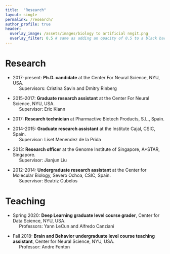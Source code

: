 ```yaml
---
title:  "Research"
layout: single
permalink: /research/
author_profile: true
header:
  overlay_image: /assets/images/biology to artificial nngit.png
  overlay_filter: 0.5 # same as adding an opacity of 0.5 to a black background
---
```

# **Research**
- 2017-present: **Ph.D. candidate** at the Center For Neural Science, NYU, USA. <br />
&nbsp;&nbsp;&nbsp;&nbsp; Supervisors: Cristina Savin and Dmitry Rinberg

- 2015-2017: **Graduate research assistant** at the Center For Neural Science, NYU, USA. <br />
&nbsp;&nbsp;&nbsp;&nbsp; Supervisor: Eric Klann

- 2017: **Research technician** at Pharmactive Biotech Products, S.L., Spain. <br />

- 2014-2015: **Graduate research assistant** at the Institute Cajal, CSIC, Spain. <br />
&nbsp;&nbsp;&nbsp;&nbsp; Supervisor: Liset Menendez de la Prida

- 2013: **Research officer** at the Genome Institute of Singapore, A\*STAR, Singapore. <br />
&nbsp;&nbsp;&nbsp;&nbsp; Supervisor: Jianjun Liu

- 2012-2014: **Undergraduate research assistant** at the Center for Molecular Biology, Severo Ochoa, CSIC, Spain. <br />
&nbsp;&nbsp;&nbsp;&nbsp; Supervisor: Beatriz Cubelos

# **Teaching**
- Spring 2020: **Deep Learning graduate level course grader**, Center for Data Science, NYU, USA. <br />
&nbsp;&nbsp;&nbsp;&nbsp; Professors: Yann LeCun and Alfredo Canziani

- Fall 2018: **Brain and Behavior undergraduate level course teaching assistant**, Center for Neural Science, NYU, USA. <br />
&nbsp;&nbsp;&nbsp;&nbsp; Professor: Andre Fenton


